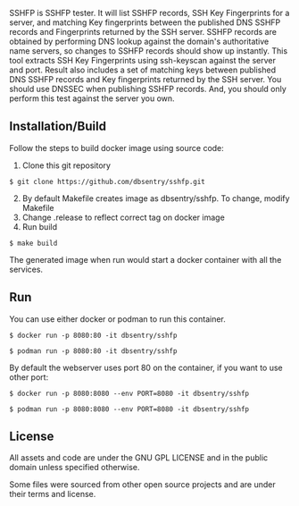 
SSHFP is SSHFP tester. It will list SSHFP records, SSH Key Fingerprints for a server, and matching Key fingerprints between the published DNS SSHFP records and Fingerprints returned by the SSH server. SSHFP records are obtained by performing DNS lookup against the domain's authoritative name servers, so changes to SSHFP records should show up instantly. This tool extracts SSH Key Fingerprints using ssh-keyscan against the server and port. Result also includes a set of matching keys between published DNS SSHFP records and Key fingerprints returned by the SSH server. You should use DNSSEC when publishing SSHFP records. And, you should only perform this test against the server you own.

## Installation/Build
Follow the steps to build docker image using source code:
1. Clone this git repository
```console
$ git clone https://github.com/dbsentry/sshfp.git
```
2. By default Makefile creates image as dbsentry/sshfp. To change, modify Makefile
3. Change .release to reflect correct tag on docker image
4. Run build
```console
$ make build
```
The generated image when run would start a docker container with all the services.

## Run
You can use either docker or podman to run this container.
```console
$ docker run -p 8080:80 -it dbsentry/sshfp
```

```console
$ podman run -p 8080:80 -it dbsentry/sshfp
```

By default the webserver uses port 80 on the container, if you want to use other port:
```console
$ docker run -p 8080:8080 --env PORT=8080 -it dbsentry/sshfp
```
```console
$ podman run -p 8080:8080 --env PORT=8080 -it dbsentry/sshfp
```

## License
All assets and code are under the GNU GPL LICENSE and in the public domain unless specified otherwise.

Some files were sourced from other open source projects and are under their terms and license.
